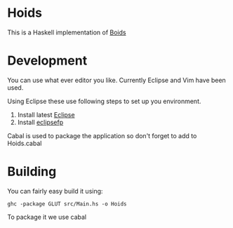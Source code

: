 Hoids
=====

This is a Haskell implementation of [Boids](https://en.wikipedia.org/wiki/Boids)

Development
===========
You can use what ever editor you like. Currently Eclipse and Vim have been used. 

Using Eclipse these use following steps to set up you environment.
 1. Install latest [Eclipse](http://www.eclipse.org/downloads/)
 2. Install [eclipsefp](http://eclipsefp.github.com/install.html)

Cabal is used to package the application so don't forget to add to Hoids.cabal

Building
========

You can fairly easy build it using:
```
ghc -package GLUT src/Main.hs -o Hoids
```

To package it we use cabal


